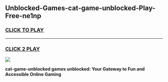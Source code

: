 
## Unblocked-Games-cat-game-unblocked-Play-Free-ne1np
<h3>
<a href="https://premium76.site?title=cat-game-unblocked&ref=23A">CLICK TO PLAY</a></h3>
<hr>

<h3>
<a href="https://premium76.site?title=cat-game-unblocked&ref=23A">CLICK 2 PLAY</a>
  
</h3>

<a href="https://premium76.site?title=cat-game-unblocked&ref=23A"><img src="https://clearcache.store/games.png"></a>


**cat-game-unblocked games unblocked: Your Gateway to Fun and Accessible Online Gaming**
